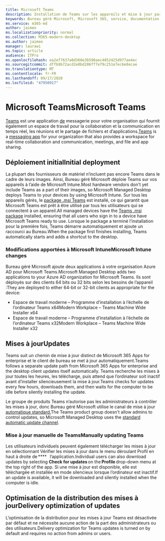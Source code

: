 ```yaml
---
title: Microsoft Teams
description: Installation de Teams sur les appareils et mise à jour par la suite
keywords: Bureau géré Microsoft, Microsoft 365, service, documentation, applications, applications métier, applications métier
ms.service: m365-md
author: jaimeo
ms.localizationpriority: normal
ms.collection: M365-modern-desktop
ms.author: jaimeo
manager: laurawi
ms.topic: article
audience: ITPro
ms.openlocfilehash: ea2ef7637a8d360e3b598aec4852425d977ae4ec
ms.sourcegitcommit: dffb9b72acd2e0bd286ff7e79c251e7ec6e8ecae
ms.translationtype: MT
ms.contentlocale: fr-FR
ms.lasthandoff: 09/17/2020
ms.locfileid: "47950917"
---
```

# <a name="microsoft-teams"></a><span data-ttu-id="11c28-104">Microsoft Teams</span><span class="sxs-lookup"><span data-stu-id="11c28-104">Microsoft Teams</span></span>

<span data-ttu-id="11c28-105">[Teams](https://www.microsoft.com/microsoft-365/microsoft-teams/group-chat-software) est une application [de](https://support.microsoft.com/office/microsoft-teams-basics-6d5f52e6-5306-4096-ac24-c3082b79eaf0) messagerie pour votre organisation qui fournit également un espace de travail pour la collaboration et la communication en temps réel, les réunions et le partage de fichiers et d’applications.</span><span class="sxs-lookup"><span data-stu-id="11c28-105">[Teams](https://www.microsoft.com/microsoft-365/microsoft-teams/group-chat-software) is a [messaging app](https://support.microsoft.com/office/microsoft-teams-basics-6d5f52e6-5306-4096-ac24-c3082b79eaf0) for your organization that also provides a workspace for real-time collaboration and communication, meetings, and file and app sharing.</span></span>

## <a name="initial-deployment"></a><span data-ttu-id="11c28-106">Déploiement initial</span><span class="sxs-lookup"><span data-stu-id="11c28-106">Initial deployment</span></span>

<span data-ttu-id="11c28-107">La plupart des fournisseurs de matériel n’incluent pas encore Teams dans le cadre de leurs images. Ainsi, Bureau géré Microsoft déploie Teams sur vos appareils à l’aide de Microsoft Intune.</span><span class="sxs-lookup"><span data-stu-id="11c28-107">Most hardware vendors don't yet include Teams as a part of their images, so Microsoft Managed Desktop deploys Teams to your devices by using Microsoft Intune.</span></span> <span data-ttu-id="11c28-108">Sur tous les appareils gérés, le [package .msi Teams](https://docs.microsoft.com/MicrosoftTeams/msi-deployment#how-the-microsoft-teams-msi-package-works) est installé, ce qui garantit que Microsoft Teams est prêt à être utilisé par tous les utilisateurs qui se connectent à un appareil.</span><span class="sxs-lookup"><span data-stu-id="11c28-108">All managed devices have the [Teams .msi package](https://docs.microsoft.com/MicrosoftTeams/msi-deployment#how-the-microsoft-teams-msi-package-works) installed, ensuring that all users who sign in to a device have Microsoft Teams ready to use.</span></span> <span data-ttu-id="11c28-109">Lorsque le package a terminé l’installation pour la première fois, Teams démarre automatiquement et ajoute un raccourci au Bureau.</span><span class="sxs-lookup"><span data-stu-id="11c28-109">When the package first finishes installing, Teams automatically starts and adds a shortcut to the desktop.</span></span>

### <a name="microsoft-intune-changes"></a><span data-ttu-id="11c28-110">Modifications apportées à Microsoft Intune</span><span class="sxs-lookup"><span data-stu-id="11c28-110">Microsoft Intune changes</span></span>

<span data-ttu-id="11c28-111">Bureau géré Microsoft ajoute deux applications à votre organisation Azure AD pour Microsoft Teams.</span><span class="sxs-lookup"><span data-stu-id="11c28-111">Microsoft Managed Desktop adds two applications to your Azure AD organization for Microsoft Teams.</span></span> <span data-ttu-id="11c28-112">Ils sont déployés sur des clients 64 bits ou 32 bits selon les besoins de l’appareil :</span><span class="sxs-lookup"><span data-stu-id="11c28-112">They are deployed to either 64-bit or 32-bit clients as appropriate for the device:</span></span>  

- <span data-ttu-id="11c28-113">Espace de travail moderne – Programme d’installation à l’échelle de l’ordinateur Teams x64</span><span class="sxs-lookup"><span data-stu-id="11c28-113">Modern Workplace – Teams Machine Wide Installer x64</span></span>  
- <span data-ttu-id="11c28-114">Espace de travail moderne – Programme d’installation à l’échelle de l’ordinateur Teams x32</span><span class="sxs-lookup"><span data-stu-id="11c28-114">Modern Workplace – Teams Machine Wide Installer x32</span></span>

## <a name="updates"></a><span data-ttu-id="11c28-115">Mises à jour</span><span class="sxs-lookup"><span data-stu-id="11c28-115">Updates</span></span>

<span data-ttu-id="11c28-116">Teams suit un chemin de mise à jour distinct de Microsoft 365 Apps for enterprise et le client de bureau se met à jour automatiquement.</span><span class="sxs-lookup"><span data-stu-id="11c28-116">Teams follows a separate update path from Microsoft 365 Apps for enterprise and the desktop client updates itself automatically.</span></span> <span data-ttu-id="11c28-117">Teams recherche les mises à jour toutes les heures, les télécharge, puis attend que l’ordinateur soit inactif avant d’installer silencieusement la mise à jour.</span><span class="sxs-lookup"><span data-stu-id="11c28-117">Teams checks for updates every few hours, downloads them, and then waits for the computer to be idle before silently installing the update.</span></span>  

<span data-ttu-id="11c28-118">Le groupe de produits Teams n’autorise pas les administrateurs à contrôler les mises à jour, donc Bureau géré Microsoft utilise le canal de mise à jour [automatique standard.](https://docs.microsoft.com/microsoftteams/teams-client-update#can-admins-deploy-updates-instead-of-teams-auto-updating)</span><span class="sxs-lookup"><span data-stu-id="11c28-118">The Teams product group doesn't allow admins to control updates, so Microsoft Managed Desktop uses the [standard automatic update channel](https://docs.microsoft.com/microsoftteams/teams-client-update#can-admins-deploy-updates-instead-of-teams-auto-updating).</span></span>

### <a name="manually-updating-teams"></a><span data-ttu-id="11c28-119">Mise à jour manuelle de Teams</span><span class="sxs-lookup"><span data-stu-id="11c28-119">Manually updating Teams</span></span>

<span data-ttu-id="11c28-120">Les utilisateurs individuels peuvent également télécharger les mises à jour en sélectionnant Vérifier les mises à jour dans le menu déroulant Profil en   haut à droite de \*\*\*\*   l’application.</span><span class="sxs-lookup"><span data-stu-id="11c28-120">Individual users can also download updates by selecting **Check for updates** on the **Profile** drop-down menu at the top right of the app.</span></span> <span data-ttu-id="11c28-121">Si une mise à jour est disponible, elle est téléchargée et installée en mode silencieux lorsque l’ordinateur est inactif.</span><span class="sxs-lookup"><span data-stu-id="11c28-121">If an update is available, it will be downloaded and silently installed when the computer is idle.</span></span>

## <a name="delivery-optimization-of-updates"></a><span data-ttu-id="11c28-122">Optimisation de la distribution des mises à jour</span><span class="sxs-lookup"><span data-stu-id="11c28-122">Delivery optimization of updates</span></span>

<span data-ttu-id="11c28-123">L’optimisation de la distribution pour les mises à jour Teams est désactivée par défaut et ne nécessite aucune action de la part des administrateurs ou des utilisateurs.</span><span class="sxs-lookup"><span data-stu-id="11c28-123">Delivery optimization for Teams updates is turned on by default and requires no action from admins or users.</span></span> 
